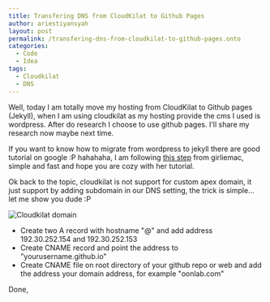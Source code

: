 ```yaml
---
title: Transfering DNS from CloudKilat to Github Pages
author: ariestiyansyah
layout: post
permalink: /transfering-dns-from-cloudkilat-to-github-pages.onto
categories:
  - Code
  - Idea
tags:
  - Cloudkilat
  - DNS
---
```

Well, today I am totally move my hosting from CloudKilat to Github pages (Jekyll), when I am using cloudkilat as my hosting provide the cms I used is wordpress. After do research I choose to use github pages. I'll share my research now maybe next time.

If you want to know how to migrate from wordpress to jekyll there are good tutorial on google :P hahahaha, I am following [this step](http://www.girliemac.com/blog/2013/12/27/wordpress-to-jekyll/) from girliemac, simple and fast and hope you are cozy with her tutorial.

Ok back to the topic, cloudkilat is not support for custom apex domain, it just support by adding subdomain in our DNS setting, the trick is simple... let me show you dude :P

![Cloudkilat domain](http://oonlab.com/wp-content/images/cloudkilat-domain.png) 

- Create two A record with hostname "@" and add address 192.30.252.154 and 192.30.252.153
- Create CNAME record and point the address to "yourusername.github.io"
- Create CNAME file on root directory of your github repo or web and add the address your domain address, for example "oonlab.com"

Done,









